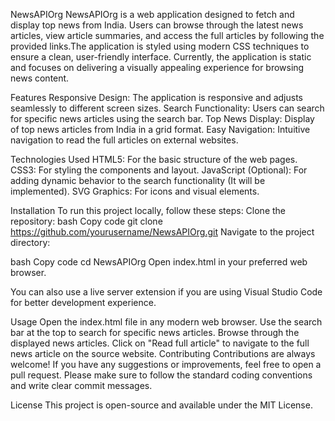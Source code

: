 NewsAPIOrg
NewsAPIOrg is a web application designed to fetch and display top news from India. Users can browse through the latest news articles, view article summaries, and access the full articles by following the provided links.The application is styled using modern CSS techniques to ensure a clean, user-friendly interface. Currently, the application is static and focuses on delivering a visually appealing experience for browsing news content.

Features
Responsive Design: The application is  responsive and adjusts seamlessly to different screen sizes.
Search Functionality: Users can search for specific news articles using the search bar.
Top News Display: Display of top news articles from India in a grid format.
Easy Navigation: Intuitive navigation to read the full articles on external websites.

Technologies Used
HTML5: For the basic structure of the web pages.
CSS3: For styling the components and layout.
JavaScript (Optional): For adding dynamic behavior to the search functionality (It will be implemented).
SVG Graphics: For icons and visual elements.

Installation
To run this project locally, follow these steps:
Clone the repository:
bash
Copy code
git clone https://github.com/yourusername/NewsAPIOrg.git
Navigate to the project directory:

bash
Copy code
cd NewsAPIOrg
Open index.html in your preferred web browser.

You can also use a live server extension if you are using Visual Studio Code for better development experience.

Usage
Open the index.html file in any modern web browser.
Use the search bar at the top to search for specific news articles.
Browse through the displayed news articles.
Click on "Read full article" to navigate to the full news article on the source website.
Contributing
Contributions are always welcome! If you have any suggestions or improvements, feel free to open a pull request. Please make sure to follow the standard coding conventions and write clear commit messages.

License
This project is open-source and available under the MIT License.
